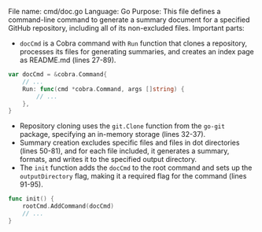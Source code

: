 File name: cmd/doc.go
Language: Go
Purpose: This file defines a command-line command to generate a summary document for a specified GitHub repository, including all of its non-excluded files.
Important parts: 
- `docCmd` is a Cobra command with `Run` function that clones a repository, processes its files for generating summaries, and creates an index page as README.md (lines 27-89).
```go
var docCmd = &cobra.Command{
	// ...
	Run: func(cmd *cobra.Command, args []string) {
		// ...
	},
}
```
- Repository cloning uses the `git.Clone` function from the `go-git` package, specifying an in-memory storage (lines 32-37).
- Summary creation excludes specific files and files in dot directories (lines 50-81), and for each file included, it generates a summary, formats, and writes it to the specified output directory.
- The `init` function adds the `docCmd` to the root command and sets up the `outputDirectory` flag, making it a required flag for the command (lines 91-95).
```go
func init() {
	rootCmd.AddCommand(docCmd)
	// ...
}
```